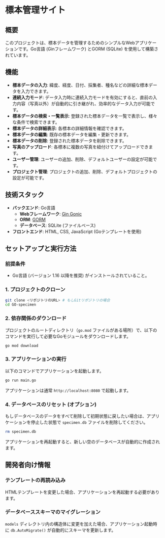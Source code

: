 # 標本管理サイト

## 概要

このプロジェクトは、標本データを管理するためのシンプルなWebアプリケーションです。Go言語 (Ginフレームワーク) とGORM (SQLite) を使用して構築されています。

## 機能

- **標本データの入力**: 緯度、経度、日付、採集者、種名などの詳細な標本データを入力できます。
- **連続入力モード**: データ入力時に連続入力モードを有効にすると、直前の入力内容（写真以外）が自動的に引き継がれ、効率的なデータ入力が可能です。
- **標本データの検索・一覧表示**: 登録された標本データを一覧で表示し、様々な条件で検索できます。
- **標本データの詳細表示**: 各標本の詳細情報を確認できます。
- **標本データの編集**: 既存の標本データを編集・更新できます。
- **標本データの削除**: 登録された標本データを削除できます。
- **写真のアップロード**: 各標本に複数の写真を紐付けてアップロードできます。
- **ユーザー管理**: ユーザーの追加、削除、デフォルトユーザーの設定が可能です。
- **プロジェクト管理**: プロジェクトの追加、削除、デフォルトプロジェクトの設定が可能です。

## 技術スタック

- **バックエンド**: Go言語
  - **Webフレームワーク**: [Gin Gonic](https://gin-gonic.com/)
  - **ORM**: [GORM](https://gorm.io/)
  - **データベース**: SQLite (ファイルベース)
- **フロントエンド**: HTML, CSS, JavaScript (Goテンプレートを使用)

## セットアップと実行方法

### 前提条件

- Go言語 (バージョン 1.16 以降を推奨) がインストールされていること。

### 1. プロジェクトのクローン

```bash
git clone <リポジトリのURL> # もしGitリポジトリの場合
cd GO-specimen
```

### 2. 依存関係のダウンロード

プロジェクトのルートディレクトリ（`go.mod` ファイルがある場所）で、以下のコマンドを実行して必要なGoモジュールをダウンロードします。

```bash
go mod download
```

### 3. アプリケーションの実行

以下のコマンドでアプリケーションを起動します。

```bash
go run main.go
```

アプリケーションは通常 `http://localhost:8080` で起動します。

### 4. データベースのリセット (オプション)

もしデータベースのデータをすべて削除して初期状態に戻したい場合は、アプリケーションを停止した状態で `specimen.db` ファイルを削除してください。

```bash
rm specimen.db
```

アプリケーションを再起動すると、新しい空のデータベースが自動的に作成されます。

## 開発者向け情報

### テンプレートの再読み込み

HTMLテンプレートを変更した場合、アプリケーションを再起動する必要があります。

### データベーススキーマのマイグレーション

`models` ディレクトリ内の構造体に変更を加えた場合、アプリケーション起動時に `db.AutoMigrate()` が自動的にスキーマを更新します。
 
